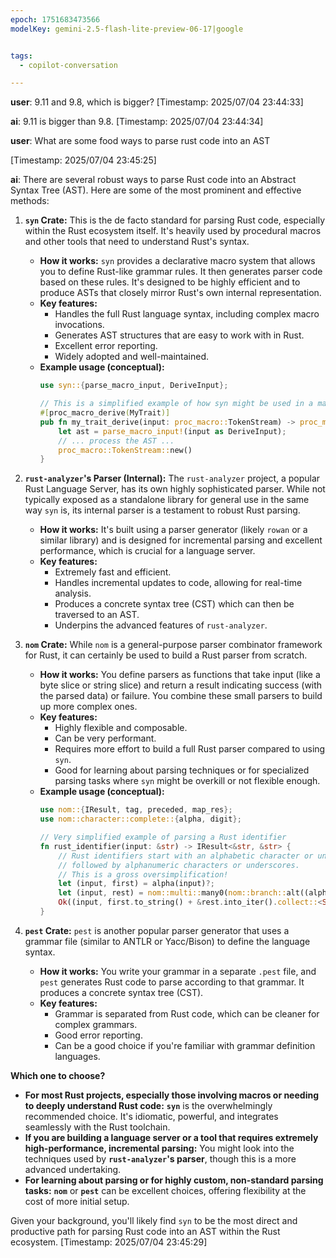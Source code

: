 ```yaml
---
epoch: 1751683473566
modelKey: gemini-2.5-flash-lite-preview-06-17|google


tags:
  - copilot-conversation

---
```


**user**: 9.11 and 9.8, which is bigger?
[Timestamp: 2025/07/04 23:44:33]

**ai**: 9.11 is bigger than 9.8.
[Timestamp: 2025/07/04 23:44:34]

**user**: What are some food ways to parse rust code into an AST


[Timestamp: 2025/07/04 23:45:25]

**ai**: There are several robust ways to parse Rust code into an Abstract Syntax Tree (AST). Here are some of the most prominent and effective methods:

1.  **`syn` Crate:** This is the de facto standard for parsing Rust code, especially within the Rust ecosystem itself. It's heavily used by procedural macros and other tools that need to understand Rust's syntax.
    *   **How it works:** `syn` provides a declarative macro system that allows you to define Rust-like grammar rules. It then generates parser code based on these rules. It's designed to be highly efficient and to produce ASTs that closely mirror Rust's own internal representation.
    *   **Key features:**
        *   Handles the full Rust language syntax, including complex macro invocations.
        *   Generates AST structures that are easy to work with in Rust.
        *   Excellent error reporting.
        *   Widely adopted and well-maintained.
    *   **Example usage (conceptual):**
        ```rust
        use syn::{parse_macro_input, DeriveInput};

        // This is a simplified example of how syn might be used in a macro
        #[proc_macro_derive(MyTrait)]
        pub fn my_trait_derive(input: proc_macro::TokenStream) -> proc_macro::TokenStream {
            let ast = parse_macro_input!(input as DeriveInput);
            // ... process the AST ...
            proc_macro::TokenStream::new()
        }
        ```

2.  **`rust-analyzer`'s Parser (Internal):** The `rust-analyzer` project, a popular Rust Language Server, has its own highly sophisticated parser. While not typically exposed as a standalone library for general use in the same way `syn` is, its internal parser is a testament to robust Rust parsing.
    *   **How it works:** It's built using a parser generator (likely `rowan` or a similar library) and is designed for incremental parsing and excellent performance, which is crucial for a language server.
    *   **Key features:**
        *   Extremely fast and efficient.
        *   Handles incremental updates to code, allowing for real-time analysis.
        *   Produces a concrete syntax tree (CST) which can then be traversed to an AST.
        *   Underpins the advanced features of `rust-analyzer`.

3.  **`nom` Crate:** While `nom` is a general-purpose parser combinator framework for Rust, it can certainly be used to build a Rust parser from scratch.
    *   **How it works:** You define parsers as functions that take input (like a byte slice or string slice) and return a result indicating success (with the parsed data) or failure. You combine these small parsers to build up more complex ones.
    *   **Key features:**
        *   Highly flexible and composable.
        *   Can be very performant.
        *   Requires more effort to build a full Rust parser compared to using `syn`.
        *   Good for learning about parsing techniques or for specialized parsing tasks where `syn` might be overkill or not flexible enough.
    *   **Example usage (conceptual):**
        ```rust
        use nom::{IResult, tag, preceded, map_res};
        use nom::character::complete::{alpha, digit};

        // Very simplified example of parsing a Rust identifier
        fn rust_identifier(input: &str) -> IResult<&str, &str> {
            // Rust identifiers start with an alphabetic character or underscore,
            // followed by alphanumeric characters or underscores.
            // This is a gross oversimplification!
            let (input, first) = alpha(input)?;
            let (input, rest) = nom::multi::many0(nom::branch::alt((alpha, digit)))(input)?;
            Ok((input, first.to_string() + &rest.into_iter().collect::<String>()))
        }
        ```

4.  **`pest` Crate:** `pest` is another popular parser generator that uses a grammar file (similar to ANTLR or Yacc/Bison) to define the language syntax.
    *   **How it works:** You write your grammar in a separate `.pest` file, and `pest` generates Rust code to parse according to that grammar. It produces a concrete syntax tree (CST).
    *   **Key features:**
        *   Grammar is separated from Rust code, which can be cleaner for complex grammars.
        *   Good error reporting.
        *   Can be a good choice if you're familiar with grammar definition languages.

**Which one to choose?**

*   **For most Rust projects, especially those involving macros or needing to deeply understand Rust code:** **`syn`** is the overwhelmingly recommended choice. It's idiomatic, powerful, and integrates seamlessly with the Rust toolchain.
*   **If you are building a language server or a tool that requires extremely high-performance, incremental parsing:** You might look into the techniques used by **`rust-analyzer`'s parser**, though this is a more advanced undertaking.
*   **For learning about parsing or for highly custom, non-standard parsing tasks:** **`nom`** or **`pest`** can be excellent choices, offering flexibility at the cost of more initial setup.

Given your background, you'll likely find `syn` to be the most direct and productive path for parsing Rust code into an AST within the Rust ecosystem.
[Timestamp: 2025/07/04 23:45:29]